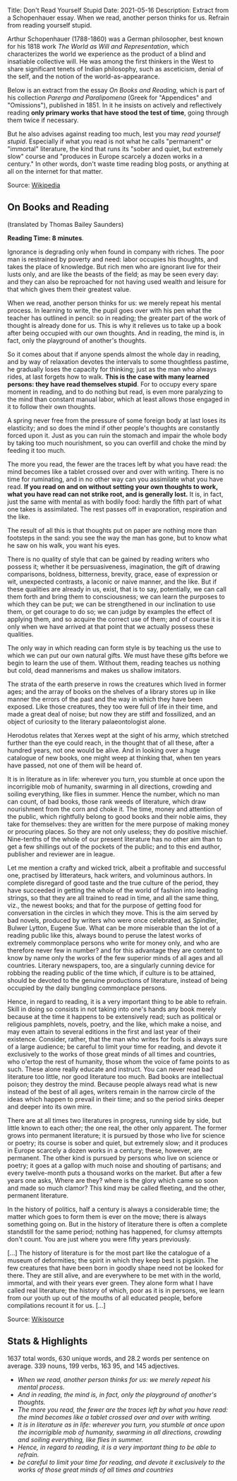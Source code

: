 Title: Don't Read Yourself Stupid
Date: 2021-05-16
Description: Extract from a Schopenhauer essay. When we read, another person thinks for us. Refrain from reading yourself stupid.

Arthur Schopenhauer (1788-1860) was a German philosopher, best known for his 1818 work *The World as Will and Representation*, which characterizes the world we experience as the product of a blind and insatiable collective will. He was among the first thinkers in the West to share significant tenets of Indian philosophy, such as asceticism, denial of the self, and the notion of the world-as-appearance.

Below is an extract from the essay *On Books and Reading*, which is part of his collection *Parerga and Paralipomena* (Greek for "Appendices" and "Omissions"), published in 1851. In it he insists on actively and reflectively reading __only primary works that have stood the test of time__, going through them twice if necessary. 

But he also advises against reading too much, lest you may *read yourself stupid*. Especially if what you read is not what he calls "permanent" or "immortal" literature, the kind that runs its "sober and quiet, but extremely slow" course and "produces in Europe scarcely a dozen works in a century." In other words, don't waste time reading blog posts, or anything at all on the internet for that matter.

Source: [Wikipedia](https://en.wikipedia.org/wiki/Arthur_Schopenhauer)


## On Books and Reading
(translated by Thomas Bailey Saunders)

__Reading Time: 8 minutes__.

Ignorance is degrading only when found in company with riches. The poor man is restrained by poverty and need: labor occupies his thoughts, and takes the place of knowledge. But rich men who are ignorant live for their lusts only, and are like the beasts of the field; as may be seen every day: and they can also be reproached for not having used wealth and leisure for that which gives them their greatest value.

When we read, another person thinks for us: we merely repeat his mental process. In learning to write, the pupil goes over with his pen what the teacher has outlined in pencil: so in reading; the greater part of the work of thought is already done for us. This is why it relieves us to take up a book after being occupied with our own thoughts. And in reading, the mind is, in fact, only the playground of another's thoughts. 

So it comes about that if anyone spends almost the whole day in reading, and by way of relaxation devotes the intervals to some thoughtless pastime, he gradually loses the capacity for thinking; just as the man who always rides, at last forgets how to walk. __This is the case with many learned persons: they have read themselves stupid__. For to occupy every spare moment in reading, and to do nothing but read, is even more paralyzing to the mind than constant manual labor, which at least allows those engaged in it to follow their own thoughts. 

A spring never free from the pressure of some foreign body at last loses its elasticity; and so does the mind if other people's thoughts are constantly forced upon it. Just as you can ruin the stomach and impair the whole body by taking too much nourishment, so you can overfill and choke the mind by feeding it too much. 

The more you read, the fewer are the traces left by what you have read: the mind becomes like a tablet crossed over and over with writing. There is no time for ruminating, and in no other way can you assimilate what you have read. __If you read on and on without setting your own thoughts to work, what you have read can not strike root, and is generally lost.__ It is, in fact, just the same with mental as with bodily food: hardly the fifth part of what one takes is assimilated. The rest passes off in evaporation, respiration and the like.

The result of all this is that thoughts put on paper are nothing more than footsteps in the sand: you see the way the man has gone, but to know what he saw on his walk, you want his eyes.

There is no quality of style that can be gained by reading writers who possess it; whether it be persuasiveness, imagination, the gift of drawing comparisons, boldness, bitterness, brevity, grace, ease of expression or wit, unexpected contrasts, a laconic or naive manner, and the like. But if these qualities are already in us, exist, that is to say, potentially, we can call them forth and bring them to consciousness; we can learn the purposes to which they can be put; we can be strengthened in our inclination to use them, or get courage to do so; we can judge by examples the effect of applying them, and so acquire the correct use of them; and of course it is only when we have arrived at that point that we actually possess these qualities. 

The only way in which reading can form style is by teaching us the use to which we can put our own natural gifts. We must have these gifts before we begin to learn the use of them. Without them, reading teaches us nothing but cold, dead mannerisms and makes us shallow imitators.

The strata of the earth preserve in rows the creatures which lived in former ages; and the array of books on the shelves of a library stores up in like manner the errors of the past and the way in which they have been exposed. Like those creatures, they too were full of life in their time, and made a great deal of noise; but now they are stiff and fossilized, and an object of curiosity to the literary palaeontologist alone.

Herodotus relates that Xerxes wept at the sight of his army, which stretched further than the eye could reach, in the thought that of all these, after a hundred years, not one would be alive. And in looking over a huge catalogue of new books, one might weep at thinking that, when ten years have passed, not one of them will be heard of.

It is in literature as in life: wherever you turn, you stumble at once upon the incorrigible mob of humanity, swarming in all directions, crowding and soiling everything, like flies in summer. Hence the number, which no man can count, of bad books, those rank weeds of literature, which draw nourishment from the corn and choke it. The time, money and attention of the public, which rightfully belong to good books and their noble aims, they take for themselves: they are written for the mere purpose of making money or procuring places. So they are not only useless; they do positive mischief. Nine-tenths of the whole of our present literature has no other aim than to get a few shillings out of the pockets of the public; and to this end author, publisher and reviewer are in league.

Let me mention a crafty and wicked trick, albeit a profitable and successful one, practised by litterateurs, hack writers, and voluminous authors. In complete disregard of good taste and the true culture of the period, they have succeeded in getting the whole of the world of fashion into leading strings, so that they are all trained to read in time, and all the same thing, viz., the newest books; and that for the purpose of getting food for conversation in the circles in which they move. This is the aim served by bad novels, produced by writers who were once celebrated, as Spindler, Bulwer Lytton, Eugene Sue. What can be more miserable than the lot of a reading public like this, always bound to peruse the latest works of extremely commonplace persons who write for money only, and who are therefore never few in number? and for this advantage they are content to know by name only the works of the few superior minds of all ages and all countries. Literary newspapers, too, are a singularly cunning device for robbing the reading public of the time which, if culture is to be attained, should be devoted to the genuine productions of literature, instead of being occupied by the daily bungling commonplace persons.

Hence, in regard to reading, it is a very important thing to be able to refrain. Skill in doing so consists in not taking into one's hands any book merely because at the time it happens to be extensively read; such as political or religious pamphlets, novels, poetry, and the like, which make a noise, and may even attain to several editions in the first and last year of their existence. Consider, rather, that the man who writes for fools is always sure of a large audience; be careful to limit your time for reading, and devote it exclusively to the works of those great minds of all times and countries, who o'ertop the rest of humanity, those whom the voice of fame points to as such. These alone really educate and instruct. You can never read bad literature too little, nor good literature too much. Bad books are intellectual poison; they destroy the mind. Because people always read what is new instead of the best of all ages, writers remain in the narrow circle of the ideas which happen to prevail in their time; and so the period sinks deeper and deeper into its own mire.

There are at all times two literatures in progress, running side by side, but little known to each other; the one real, the other only apparent. The former grows into permanent literature; it is pursued by those who live for science or poetry; its course is sober and quiet, but extremely slow; and it produces in Europe scarcely a dozen works in a century; these, however, are permanent. The other kind is pursued by persons who live on science or poetry; it goes at a gallop with much noise and shouting of partisans; and every twelve-month puts a thousand works on the market. But after a few years one asks, Where are they? where is the glory which came so soon and made so much clamor? This kind may be called fleeting, and the other, permanent literature.

In the history of politics, half a century is always a considerable time; the matter which goes to form them is ever on the move; there is always something going on. But in the history of literature there is often a complete standstill for the same period; nothing has happened, for clumsy attempts don't count. You are just where you were fifty years previously.

[...] The history of literature is for the most part like the catalogue of a museum of deformities; the spirit in which they keep best is pigskin. The few creatures that have been born in goodly shape need not be looked for there. They are still alive, and are everywhere to be met with in the world, immortal, and with their years ever green. They alone form what I have called real literature; the history of which, poor as it is in persons, we learn from our youth up out of the mouths of all educated people, before compilations recount it for us. [...]
    
Source: [Wikisource](https://en.wikisource.org/wiki/On_Books_and_Reading)

## Stats & Highlights

1637 total words, 630 unique words, and 28.2 words per sentence on average. 339 nouns, 199 verbs, 163 95, and 145 adjectives.

- *When we read, another person thinks for us: we merely repeat his mental process.*
- *And in reading, the mind is, in fact, only the playground of another's thoughts.*
- *The more you read, the fewer are the traces left by what you have read: the mind becomes like a tablet crossed over and over with writing.*
- *It is in literature as in life: wherever you turn, you stumble at once upon the incorrigible mob of humanity, swarming in all directions, crowding and soiling everything, like flies in summer.*
- *Hence, in regard to reading, it is a very important thing to be able to refrain.*
- *be careful to limit your time for reading, and devote it exclusively to the works of those great minds of all times and countries*
